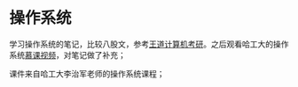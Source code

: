 # 操作系统

学习操作系统的笔记，比较八股文，参考[王道计算机考研](https://www.bilibili.com/video/BV1YE411D7nH/?spm_id_from=333.999.0.0)。之后观看哈工大的操作系统[慕课视频](https://www.icourse163.org/course/HIT-1002531008?from=searchPage&outVendor=zw_mooc_pcssjg_)，对笔记做了补充；

课件来自哈工大李治军老师的操作系统课程；